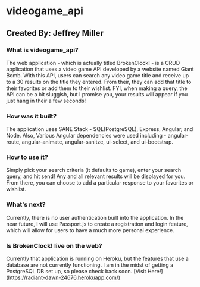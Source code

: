 # videogame_api

## Created By: Jeffrey Miller

### What is videogame_api?
The web application - which is actually titled BrokenClock! - is a CRUD application that uses a video game API developed by a website
named Giant Bomb. With this API, users can search any video game title and receive up to a 30 results on the title they entered. From their, they can add that title to their favorites or add them to their wishlist.  FYI, when making a query, the API can be a bit sluggish, but I promise you, your results will appear if you just hang in their a few seconds!

### How was it built?
The application uses SANE Stack - SQL(PostgreSQL), Express, Angular, and Node. Also, Various Angular dependencies were used including -
angular-route, angular-animate, angular-sanitze, ui-select, and ui-bootstrap.

### How to use it?
Simply pick your search criteria (it defaults to game), enter your search query, and hit send! Any and all relevant results will be displayed for you. From there, you can choose to add a particular response to your favorites or wishlist.

### What's next?
Currently, there is no user authentication built into the application. In the near future, I will use Passport.js to create a registration
and login feature, which will allow for users to have a much more personal experience.

### Is BrokenClock! live on the web?
Currently that application is running on Heroku, but the features that use a database are not currently functioning. I am in the midst of getting a PostgreSQL DB set up, so please check back soon. [Visit Here!] (https://radiant-dawn-24676.herokuapp.com/)
